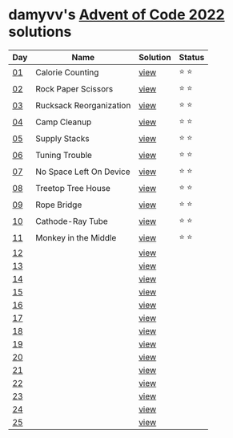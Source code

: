 # damyvv's [Advent of Code 2022](https://adventofcode.com/2022) solutions

|Day|Name|Solution|Status|
|---|---|---|---|
|[01](https://adventofcode.com/2022/day/1)|Calorie Counting|[view](solutions/day01.rb)|⭐ ⭐|
|[02](https://adventofcode.com/2022/day/2)|Rock Paper Scissors|[view](solutions/day02.rb)|⭐ ⭐|
|[03](https://adventofcode.com/2022/day/3)|Rucksack Reorganization|[view](solutions/day03.rb)|⭐ ⭐|
|[04](https://adventofcode.com/2022/day/4)|Camp Cleanup|[view](solutions/day04.rb)|⭐ ⭐|
|[05](https://adventofcode.com/2022/day/5)|Supply Stacks|[view](solutions/day05.rb)|⭐ ⭐|
|[06](https://adventofcode.com/2022/day/6)|Tuning Trouble|[view](solutions/day06.rb)|⭐ ⭐|
|[07](https://adventofcode.com/2022/day/7)|No Space Left On Device|[view](solutions/day07.rb)|⭐ ⭐|
|[08](https://adventofcode.com/2022/day/8)|Treetop Tree House|[view](solutions/day08.rb)|⭐ ⭐|
|[09](https://adventofcode.com/2022/day/9)|Rope Bridge|[view](solutions/day09.rb)|⭐ ⭐|
|[10](https://adventofcode.com/2022/day/10)|Cathode-Ray Tube|[view](solutions/day10.rb)|⭐ ⭐|
|[11](https://adventofcode.com/2022/day/11)|Monkey in the Middle|[view](solutions/day11.rb)|⭐ ⭐|
|[12](https://adventofcode.com/2022/day/12)||[view](solutions/day12.rb)||
|[13](https://adventofcode.com/2022/day/13)||[view](solutions/day13.rb)||
|[14](https://adventofcode.com/2022/day/14)||[view](solutions/day14.rb)||
|[15](https://adventofcode.com/2022/day/15)||[view](solutions/day15.rb)||
|[16](https://adventofcode.com/2022/day/16)||[view](solutions/day16.rb)||
|[17](https://adventofcode.com/2022/day/17)||[view](solutions/day17.rb)||
|[18](https://adventofcode.com/2022/day/18)||[view](solutions/day18.rb)||
|[19](https://adventofcode.com/2022/day/19)||[view](solutions/day19.rb)||
|[20](https://adventofcode.com/2022/day/20)||[view](solutions/day20.rb)||
|[21](https://adventofcode.com/2022/day/21)||[view](solutions/day21.rb)||
|[22](https://adventofcode.com/2022/day/22)||[view](solutions/day22.rb)||
|[23](https://adventofcode.com/2022/day/23)||[view](solutions/day23.rb)||
|[24](https://adventofcode.com/2022/day/24)||[view](solutions/day24.rb)||
|[25](https://adventofcode.com/2022/day/25)||[view](solutions/day25.rb)||
